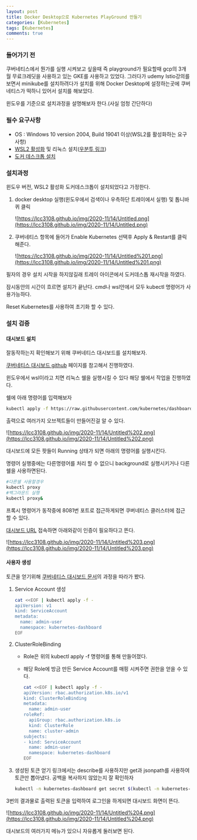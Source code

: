 ```yaml
---
layout: post
title: Docker Desktop으로 Kubernetes PlayGround 만들기
categories: [Kubernetes]
tags: [Kubernetes]
comments: true
---
```



### 들어가기 전

쿠버네티스에서 뭔가를 실행 시켜보고 싶을때 즉 playground가 필요할때 gcp의 3개월 무료크레딧을 사용하고 있는 GKE를 사용하고 있었다.
그러다가 udemy Istio강의를 보면서 minikube를 설치하려다가 설치를 위해 Docker Desktop에 설정하는곳에 쿠버네티스가 떡하니 있어서 설치를 해보았다.

윈도우를 기준으로 설치과정을 설명해보자 한다.(사실 엄청 간단하다)

### 필수 요구사항

- OS : Windows 10 version 2004, Build 19041 이상(WSL2를 활성화하는 요구사항)
- [WSL2 활성화](https://docs.microsoft.com/ko-kr/windows/wsl/install-win10) 및 리눅스 설치([우분투 링크](https://www.microsoft.com/ko-kr/p/ubuntu/9nblggh4msv6?activetab=pivot:overviewtab))
- [도커 데스크톱 설치](https://www.docker.com/products/docker-desktop)

### 설치과정

윈도우 버전, WSL2 활성화 도커데스크톱이 설치되었다고 가정한다.

1. docker desktop 실행(윈도우에서 검색이나 우측하단 트레이에서 실행) 및 톱니바퀴 클릭

    ![https://lcc3108.github.io/img/2020-11/14/Untitled.png](https://lcc3108.github.io/img/2020-11/14/Untitled.png)

2. 쿠버네티스 항목에 들어가 Enable Kubernetes 선택후 Apply & Restart를 클릭해준다.

    ![https://lcc3108.github.io/img/2020-11/14/Untitled%201.png](https://lcc3108.github.io/img/2020-11/14/Untitled%201.png)

필자의 경우 설치 시작을 하지않길래 트레이 아이콘에서 도커데스톱 재시작을 하였다.

잠시동안의 시간이 흐르면 설치가 끝난다. cmd나 wsl안에서 모두 kubectl 명령어가 사용가능하다.

Reset Kubernetes를 사용하여 초기화 할 수 있다.

### 설치 검증
#### 대시보드 설치

잘동작하는지 확인해보기 위해 쿠버네티스 대시보드를 설치해보자.

[쿠버네티스 대시보드 github](https://github.com/kubernetes/dashboard) 페이지를 참고해서 진행하였다.

윈도우에서 wsl이라고 치면 리눅스 쉘을 실행시킬 수 있다 해당 쉘에서 작업을 진행하였다.

쉘에 아래 명령어를 입력해보자

```bash
kubectl apply -f https://raw.githubusercontent.com/kubernetes/dashboard/v2.0.4/aio/deploy/recommended.yaml
```

출력으로 여러가지 오브젝트들이 만들어진걸 알 수 있다.

![https://lcc3108.github.io/img/2020-11/14/Untitled%202.png](https://lcc3108.github.io/img/2020-11/14/Untitled%202.png)

대시보드에 모든 팟들이 Running 상태가 되면 아래의 명령어를 실행시킨다.

명령어 실행중에는 다른명령어를 처리 할 수 없으니 background로 실행시키거나 다른 쉘을 사용하면된다.

```bash
#다른쉘 사용할경우
kubectl proxy
#백그라운드 실행
kubectl proxy&
```

프록시 명령어가 동작중에 8081번 포트로 접근하게되면 쿠버네티스 클러스터에 접근 할 수 있다.

[대시보드 URL](http://localhost:8001/api/v1/namespaces/kubernetes-dashboard/services/https:kubernetes-dashboard:/proxy/) 접속하면 아래와같이 인증이 필요하다고 뜬다.

![https://lcc3108.github.io/img/2020-11/14/Untitled%203.png](https://lcc3108.github.io/img/2020-11/14/Untitled%203.png)


#### 사용자 생성
토큰을 얻기위해 [쿠버네티스 대시보드 문서](https://github.com/kubernetes/dashboard/blob/master/docs/user/access-control/creating-sample-user.md)의 과정을 따라가 봤다.

1. Service Account 생성

    ```bash
    cat <<EOF | kubectl apply -f -
    apiVersion: v1
    kind: ServiceAccount
    metadata:
      name: admin-user
      namespace: kubernetes-dashboard
    EOF
    ```

2. ClusterRoleBinding
    - Role은 위의 kubectl apply -f 명령어를 통해 만들어졌다.
    - 해당 Role에 방금 만든 Service Account를 매핑 시켜주면 권한을 얻을 수 있다.

        ```bash
        cat <<EOF | kubectl apply -f -
        apiVersion: rbac.authorization.k8s.io/v1
        kind: ClusterRoleBinding
        metadata:
          name: admin-user
        roleRef:
          apiGroup: rbac.authorization.k8s.io
          kind: ClusterRole
          name: cluster-admin
        subjects:
        - kind: ServiceAccount
          name: admin-user
          namespace: kubernetes-dashboard
        EOF
        ```

3. 생성된 토큰 얻기
링크에서는 describe를 사용하지만 get과 jsonpath를 사용하여 토큰만 뽑아냈다.
공백을 복사하지 않았는지 잘 확인하자

    ```bash
    kubectl -n kubernetes-dashboard get secret $(kubectl -n kubernetes-dashboard get secret | grep admin-user | awk '{print $1}') -o jsonpath='{.data.token}' | echo `base64 -d`
    ```

3번의 결과물로 출력된 토큰을 입력하여 로그인을 하게되면 대시보드 화면이 뜬다.

![https://lcc3108.github.io/img/2020-11/14/Untitled%204.png](https://lcc3108.github.io/img/2020-11/14/Untitled%204.png)

대시보드의 여러가지 메뉴가 있으니 자유롭게 둘러보면 된다.